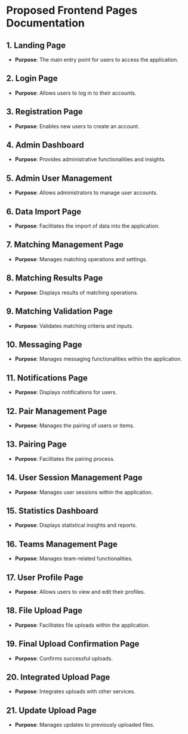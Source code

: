 # Proposed Frontend Pages Documentation

## 1. Landing Page
- **Purpose**: The main entry point for users to access the application.

## 2. Login Page
- **Purpose**: Allows users to log in to their accounts.

## 3. Registration Page
- **Purpose**: Enables new users to create an account.

## 4. Admin Dashboard
- **Purpose**: Provides administrative functionalities and insights.

## 5. Admin User Management
- **Purpose**: Allows administrators to manage user accounts.

## 6. Data Import Page
- **Purpose**: Facilitates the import of data into the application.

## 7. Matching Management Page
- **Purpose**: Manages matching operations and settings.

## 8. Matching Results Page
- **Purpose**: Displays results of matching operations.

## 9. Matching Validation Page
- **Purpose**: Validates matching criteria and inputs.

## 10. Messaging Page
- **Purpose**: Manages messaging functionalities within the application.

## 11. Notifications Page
- **Purpose**: Displays notifications for users.

## 12. Pair Management Page
- **Purpose**: Manages the pairing of users or items.

## 13. Pairing Page
- **Purpose**: Facilitates the pairing process.

## 14. User Session Management Page
- **Purpose**: Manages user sessions within the application.

## 15. Statistics Dashboard
- **Purpose**: Displays statistical insights and reports.

## 16. Teams Management Page
- **Purpose**: Manages team-related functionalities.

## 17. User Profile Page
- **Purpose**: Allows users to view and edit their profiles.

## 18. File Upload Page
- **Purpose**: Facilitates file uploads within the application.

## 19. Final Upload Confirmation Page
- **Purpose**: Confirms successful uploads.

## 20. Integrated Upload Page
- **Purpose**: Integrates uploads with other services.

## 21. Update Upload Page
- **Purpose**: Manages updates to previously uploaded files.
